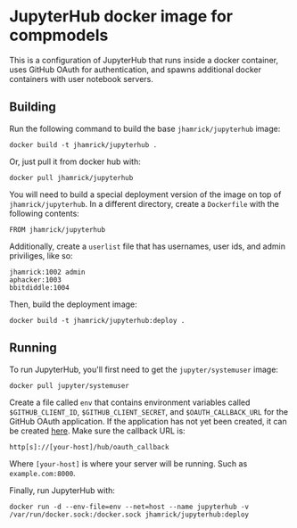 JupyterHub docker image for compmodels
=====================

This is a configuration of JupyterHub that runs inside a docker container, uses
GitHub OAuth for authentication, and spawns additional docker containers with
user notebook servers.

## Building

Run the following command to build the base `jhamrick/jupyterhub` image:

    docker build -t jhamrick/jupyterhub .

Or, just pull it from docker hub with:

    docker pull jhamrick/jupyterhub

You will need to build a special deployment version of the image on top of
`jhamrick/jupyterhub`. In a different directory, create a `Dockerfile` with the
following contents:

    FROM jhamrick/jupyterhub

Additionally, create a `userlist` file that has usernames, user ids, and admin
priviliges, like so:

    jhamrick:1002 admin
    aphacker:1003
    bbitdiddle:1004

Then, build the deployment image:

    docker build -t jhamrick/jupyterhub:deploy .

## Running

To run JupyterHub, you'll first need to get the `jupyter/systemuser` image:

    docker pull jupyter/systemuser

Create a file called `env` that contains environment variables called
`$GITHUB_CLIENT_ID`, `$GITHUB_CLIENT_SECRET`, and `$OAUTH_CALLBACK_URL` for the
GitHub OAuth application. If the application has not yet been created, it can be
created [here](https://github.com/settings/applications/new). Make sure the
callback URL is:

    http[s]://[your-host]/hub/oauth_callback

Where `[your-host]` is where your server will be running. Such as
`example.com:8000`.

Finally, run JupyterHub with:

    docker run -d --env-file=env --net=host --name jupyterhub -v /var/run/docker.sock:/docker.sock jhamrick/jupyterhub:deploy
